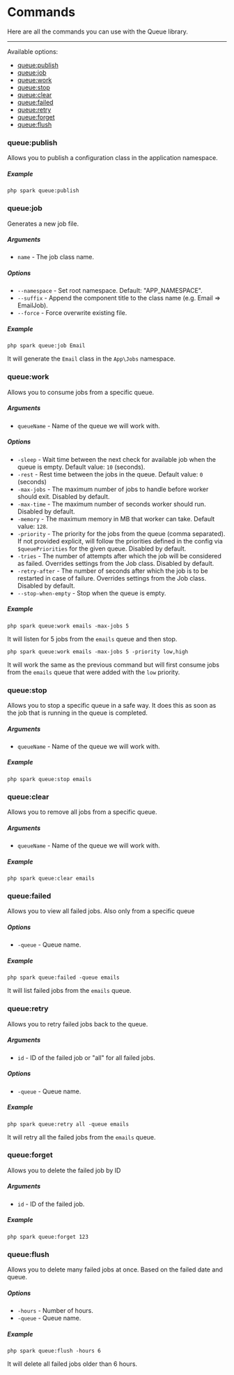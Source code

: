 # Commands

Here are all the commands you can use with the Queue library.

---

Available options:

- [queue:publish](#queuepublish)
- [queue:job](#queuejob)
- [queue:work](#queuework)
- [queue:stop](#queuestop)
- [queue:clear](#queueclear)
- [queue:failed](#queuefailed)
- [queue:retry](#queueretry)
- [queue:forget](#queueforget)
- [queue:flush](#queueflush)


### queue:publish

Allows you to publish a configuration class in the application namespace.

##### Example

    php spark queue:publish

### queue:job

Generates a new job file.

##### Arguments

* `name` - The job class name.

##### Options

* `--namespace` - Set root namespace. Default: "APP_NAMESPACE".
* `--suffix` - Append the component title to the class name (e.g. Email => EmailJob).
* `--force` - Force overwrite existing file.

##### Example

    php spark queue:job Email

It will generate the `Email` class in the `App\Jobs` namespace.

### queue:work

Allows you to consume jobs from a specific queue.

##### Arguments

* `queueName` - Name of the queue we will work with.

##### Options

* `-sleep` - Wait time between the next check for available job when the queue is empty. Default value: `10` (seconds).
* `-rest` - Rest time between the jobs in the queue. Default value: `0` (seconds)
* `-max-jobs` - The maximum number of jobs to handle before worker should exit. Disabled by default.
* `-max-time` - The maximum number of seconds worker should run. Disabled by default.
* `-memory` - The maximum memory in MB that worker can take. Default value: `128`.
* `-priority` - The priority for the jobs from the queue (comma separated). If not provided explicit, will follow the priorities defined in the config via `$queuePriorities` for the given queue. Disabled by default.
* `-tries` - The number of attempts after which the job will be considered as failed. Overrides settings from the Job class. Disabled by default.
* `-retry-after` - The number of seconds after which the job is to be restarted in case of failure. Overrides settings from the Job class. Disabled by default.
* `--stop-when-empty` - Stop when the queue is empty.

##### Example

    php spark queue:work emails -max-jobs 5

It will listen for 5 jobs from the `emails` queue and then stop.

    php spark queue:work emails -max-jobs 5 -priority low,high

It will work the same as the previous command but will first consume jobs from the `emails` queue that were added with the `low` priority.

### queue:stop

Allows you to stop a specific queue in a safe way. It does this as soon as the job that is running in the queue is completed.

##### Arguments

* `queueName` - Name of the queue we will work with.

##### Example

    php spark queue:stop emails

### queue:clear

Allows you to remove all jobs from a specific queue.

##### Arguments

* `queueName` - Name of the queue we will work with.

##### Example

    php spark queue:clear emails

### queue:failed

Allows you to view all failed jobs. Also only from a specific queue

##### Options

* `-queue` - Queue name.

##### Example

    php spark queue:failed -queue emails

It will list failed jobs from the `emails` queue.

### queue:retry

Allows you to retry failed jobs back to the queue.

##### Arguments

* `id` - ID of the failed job or "all" for all failed jobs.

##### Options

* `-queue` -  Queue name.

##### Example

    php spark queue:retry all -queue emails

It will retry all the failed jobs from the `emails` queue.

### queue:forget

Allows you to delete the failed job by ID

##### Arguments

* `id` - ID of the failed job.

##### Example

    php spark queue:forget 123

### queue:flush

Allows you to delete many failed jobs at once. Based on the failed date and queue.

##### Options

* `-hours` - Number of hours.
* `-queue` - Queue name.

##### Example

    php spark queue:flush -hours 6

It will delete all failed jobs older than 6 hours.
